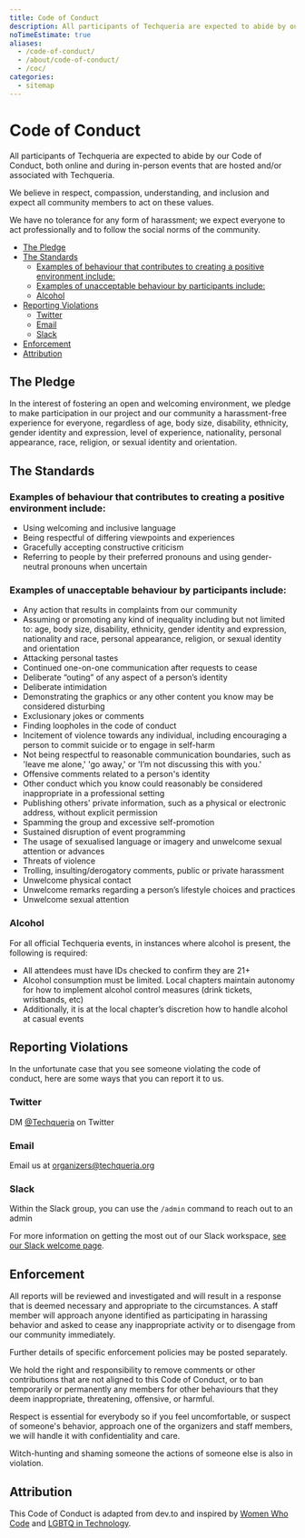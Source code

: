 ```yaml
---
title: Code of Conduct
description: All participants of Techqueria are expected to abide by our Code of Conduct, both online and during in-person events that are hosted and/or associated with Techqueria.
noTimeEstimate: true
aliases:
  - /code-of-conduct/
  - /about/code-of-conduct/
  - /coc/
categories:
  - sitemap
---
```


# Code of Conduct

All participants of Techqueria are expected to abide by our Code of Conduct, both online and during in-person events that are hosted and/or associated with Techqueria.

We believe in respect, compassion, understanding, and inclusion and expect all community members to act on these values.

We have no tolerance for any form of harassment; we expect everyone to act professionally and to follow the social norms of the community.

- [The Pledge](#the-pledge)
- [The Standards](#the-standards)
  - [Examples of behaviour that contributes to creating a positive environment include:](#examples-of-behaviour-that-contributes-to-creating-a-positive-environment-include)
  - [Examples of unacceptable behaviour by participants include:](#examples-of-unacceptable-behaviour-by-participants-include)
  - [Alcohol](#alcohol)
- [Reporting Violations](#reporting-violations)
  - [Twitter](#twitter)
  - [Email](#email)
  - [Slack](#slack)
- [Enforcement](#enforcement)
- [Attribution](#attribution)

## The Pledge

In the interest of fostering an open and welcoming environment, we pledge to make participation in our project and our community a harassment-free experience for everyone, regardless of age, body size, disability, ethnicity, gender identity and expression, level of experience, nationality, personal appearance, race, religion, or sexual identity and orientation.

## The Standards

### Examples of behaviour that contributes to creating a positive environment include:

- Using welcoming and inclusive language
- Being respectful of differing viewpoints and experiences
- Gracefully accepting constructive criticism
- Referring to people by their preferred pronouns and using gender-neutral pronouns when uncertain

### Examples of unacceptable behaviour by participants include:

- Any action that results in complaints from our community
- Assuming or promoting any kind of inequality including but not limited to: age, body size, disability, ethnicity, gender identity and expression, nationality and race, personal appearance, religion, or sexual identity and orientation
- Attacking personal tastes
- Continued one-on-one communication after requests to cease
- Deliberate “outing” of any aspect of a person’s identity
- Deliberate intimidation
- Demonstrating the graphics or any other content you know may be considered disturbing
- Exclusionary jokes or comments
- Finding loopholes in the code of conduct
- Incitement of violence towards any individual, including encouraging a person to commit suicide or to engage in self-harm
- Not being respectful to reasonable communication boundaries, such as 'leave me alone,' 'go away,' or 'I’m not discussing this with you.'
- Offensive comments related to a person's identity
- Other conduct which you know could reasonably be considered inappropriate in a professional setting
- Publishing others' private information, such as a physical or electronic address, without explicit permission
- Spamming the group and excessive self-promotion
- Sustained disruption of event programming
- The usage of sexualised language or imagery and unwelcome sexual attention or advances
- Threats of violence
- Trolling, insulting/derogatory comments, public or private harassment
- Unwelcome physical contact
- Unwelcome remarks regarding a person’s lifestyle choices and practices
- Unwelcome sexual attention

### Alcohol

For all official Techqueria events, in instances where alcohol is present, the following is required:

- All attendees must have IDs checked to confirm they are 21+
- Alcohol consumption must be limited. Local chapters maintain autonomy for how to implement alcohol control measures (drink tickets, wristbands, etc)
- Additionally, it is at the local chapter’s discretion how to handle alcohol at casual events

## Reporting Violations

In the unfortunate case that you see someone violating the code of conduct, here are some ways that you can report it to us.

### Twitter

DM [@Techqueria](https://twitter.com/Techqueria) on Twitter

### Email

Email us at [organizers@techqueria.org](mailto:organizers@techqueria.org)

### Slack

Within the Slack group, you can use the `/admin` command to reach out to an admin

For more information on getting the most out of our Slack workspace, [see our Slack welcome page](/communities/slack/).

## Enforcement

All reports will be reviewed and investigated and will result in a response that is deemed necessary and appropriate to the circumstances. A staff member will approach anyone identified as participating in harassing behavior and asked to cease any inappropriate activity or to disengage from our community immediately.

Further details of specific enforcement policies may be posted separately.

We hold the right and responsibility to remove comments or other contributions that are not aligned to this Code of Conduct, or to ban temporarily or permanently any members for other behaviours that they deem inappropriate, threatening, offensive, or harmful.

Respect is essential for everybody so if you feel uncomfortable, or suspect of someone's behavior, approach one of the organizers and staff members, we will handle it with confidentiality and care.

Witch-hunting and shaming someone the actions of someone else is also in violation.

## Attribution

This Code of Conduct is adapted from dev.to and inspired by [Women Who Code](https://www.womenwhocode.com/) and [LGBTQ in Technology](https://lgbtq.technology/).
